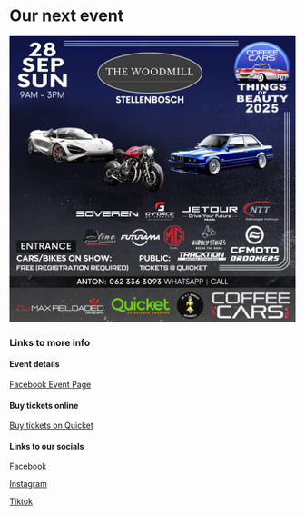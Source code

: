 # Our next event

![Event Poster](newposter.jpeg)

### Links to more info

#### Event details
<a href="https://facebook.com/events/s/things-of-beauty-2025/723472460212063/">Facebook Event Page</a>

#### Buy tickets online
<a href="https://qkt.io/ThingsOfBeauty">Buy tickets on Quicket</a>

#### Links to our socials
<a href="http://fb.com/CoffeeCarsSA">Facebook</a>

<a href="http://instagram.com/CoffeeCars_SA">Instagram</a>

<a href="http://tiktok.com/@coffeecars_sa">Tiktok</a>

